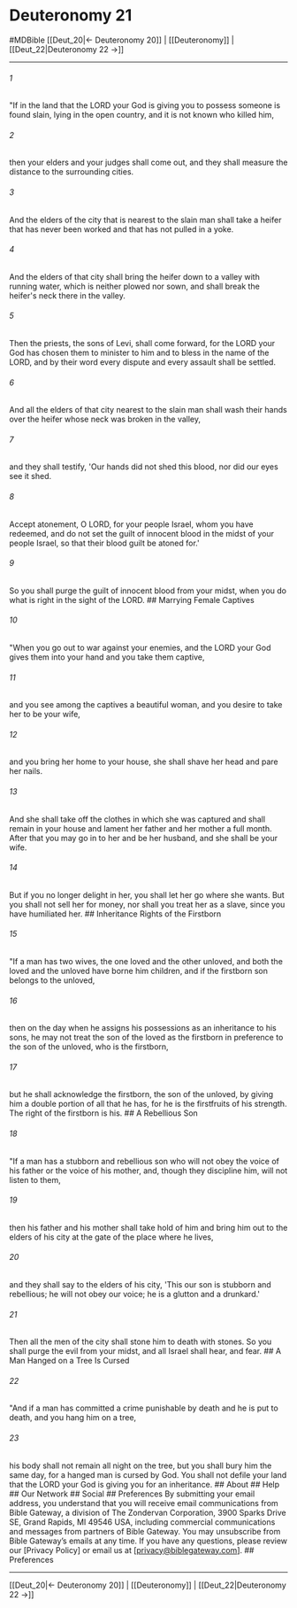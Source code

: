 # Deuteronomy 21
#MDBible
[[Deut_20|← Deuteronomy 20]] | [[Deuteronomy]] | [[Deut_22|Deuteronomy 22 →]]

***






###### 1 


"If in the land that the LORD your God is giving you to possess someone is found slain, lying in the open country, and it is not known who killed him, 





###### 2 


then your elders and your judges shall come out, and they shall measure the distance to the surrounding cities. 





###### 3 


And the elders of the city that is nearest to the slain man shall take a heifer that has never been worked and that has not pulled in a yoke. 





###### 4 


And the elders of that city shall bring the heifer down to a valley with running water, which is neither plowed nor sown, and shall break the heifer's neck there in the valley. 





###### 5 


Then the priests, the sons of Levi, shall come forward, for the LORD your God has chosen them to minister to him and to bless in the name of the LORD, and by their word every dispute and every assault shall be settled. 





###### 6 


And all the elders of that city nearest to the slain man shall wash their hands over the heifer whose neck was broken in the valley, 





###### 7 


and they shall testify, 'Our hands did not shed this blood, nor did our eyes see it shed. 





###### 8 


Accept atonement, O LORD, for your people Israel, whom you have redeemed, and do not set the guilt of innocent blood in the midst of your people Israel, so that their blood guilt be atoned for.' 





###### 9 


So you shall purge the guilt of innocent blood from your midst, when you do what is right in the sight of the LORD. ## Marrying Female Captives 





###### 10 


"When you go out to war against your enemies, and the LORD your God gives them into your hand and you take them captive, 





###### 11 


and you see among the captives a beautiful woman, and you desire to take her to be your wife, 





###### 12 


and you bring her home to your house, she shall shave her head and pare her nails. 





###### 13 


And she shall take off the clothes in which she was captured and shall remain in your house and lament her father and her mother a full month. After that you may go in to her and be her husband, and she shall be your wife. 





###### 14 


But if you no longer delight in her, you shall let her go where she wants. But you shall not sell her for money, nor shall you treat her as a slave, since you have humiliated her. ## Inheritance Rights of the Firstborn 





###### 15 


"If a man has two wives, the one loved and the other unloved, and both the loved and the unloved have borne him children, and if the firstborn son belongs to the unloved, 





###### 16 


then on the day when he assigns his possessions as an inheritance to his sons, he may not treat the son of the loved as the firstborn in preference to the son of the unloved, who is the firstborn, 





###### 17 


but he shall acknowledge the firstborn, the son of the unloved, by giving him a double portion of all that he has, for he is the firstfruits of his strength. The right of the firstborn is his. ## A Rebellious Son 





###### 18 


"If a man has a stubborn and rebellious son who will not obey the voice of his father or the voice of his mother, and, though they discipline him, will not listen to them, 





###### 19 


then his father and his mother shall take hold of him and bring him out to the elders of his city at the gate of the place where he lives, 





###### 20 


and they shall say to the elders of his city, 'This our son is stubborn and rebellious; he will not obey our voice; he is a glutton and a drunkard.' 





###### 21 


Then all the men of the city shall stone him to death with stones. So you shall purge the evil from your midst, and all Israel shall hear, and fear. ## A Man Hanged on a Tree Is Cursed 





###### 22 


"And if a man has committed a crime punishable by death and he is put to death, and you hang him on a tree, 





###### 23 


his body shall not remain all night on the tree, but you shall bury him the same day, for a hanged man is cursed by God. You shall not defile your land that the LORD your God is giving you for an inheritance. ## About ## Help ## Our Network ## Social ## Preferences By submitting your email address, you understand that you will receive email communications from Bible Gateway, a division of The Zondervan Corporation, 3900 Sparks Drive SE, Grand Rapids, MI 49546 USA, including commercial communications and messages from partners of Bible Gateway. You may unsubscribe from Bible Gateway&rsquo;s emails at any time. If you have any questions, please review our [Privacy Policy] or email us at [privacy@biblegateway.com]. ## Preferences

***

[[Deut_20|← Deuteronomy 20]] | [[Deuteronomy]] | [[Deut_22|Deuteronomy 22 →]]
